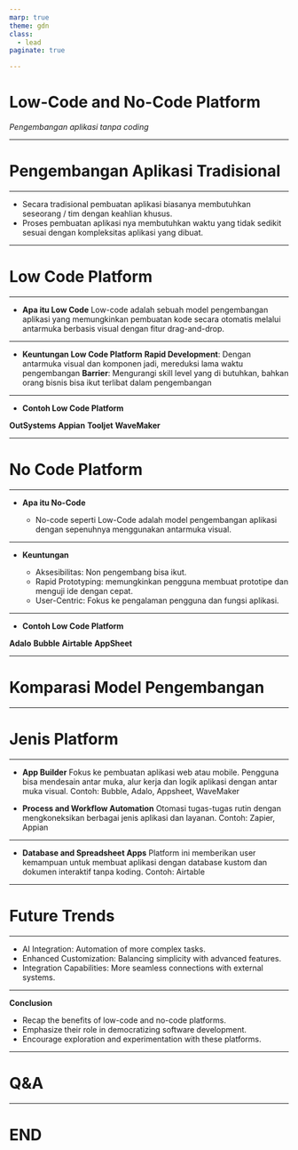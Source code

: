 ```yaml
---
marp: true
theme: gdn
class:
  - lead
paginate: true

---
```

<!-- _class: title_page -->
# Low-Code and No-Code Platform

*Pengembangan aplikasi tanpa coding*

---
<!-- _class: section_split -->

# Pengembangan Aplikasi Tradisional

---

- Secara tradisional pembuatan aplikasi biasanya membutuhkan seseorang / tim dengan keahlian khusus. 
- Proses pembuatan aplikasi nya membutuhkan waktu yang tidak sedikit sesuai dengan kompleksitas aplikasi yang dibuat. 

---
<!-- _class: section_split -->

# Low Code Platform

---

- **Apa itu Low Code**
Low-code adalah sebuah model pengembangan aplikasi yang memungkinkan pembuatan kode secara otomatis melalui antarmuka berbasis visual dengan fitur drag-and-drop.

---

- **Keuntungan Low Code Platform**
**Rapid Development**: Dengan antarmuka visual dan komponen jadi, mereduksi lama waktu pengembangan
**Barrier**: Mengurangi skill level yang di butuhkan, bahkan orang bisnis bisa ikut terlibat dalam pengembangan

---

- **Contoh Low Code Platform**

**OutSystems** 
**Appian**
**Tooljet**
**WaveMaker**

---

<!-- _class: section_split -->

# No Code Platform

---

- **Apa itu No-Code**

    - No-code seperti Low-Code adalah model pengembangan aplikasi dengan sepenuhnya menggunakan antarmuka visual.

---

- **Keuntungan**

    - Aksesibilitas: Non pengembang bisa ikut.
    - Rapid Prototyping: memungkinkan pengguna membuat prototipe dan menguji ide dengan cepat.
    - User-Centric: Fokus ke pengalaman pengguna dan fungsi aplikasi.

---

- **Contoh Low Code Platform**

**Adalo** 
**Bubble**
**Airtable**
**AppSheet**

---

<!-- _class: section_split -->

# Komparasi Model Pengembangan

---

<!-- _class: section_split -->

# Jenis Platform

---

- **App Builder**
Fokus ke pembuatan aplikasi web atau mobile. Pengguna bisa mendesain antar muka, alur kerja dan logik aplikasi dengan antar muka visual. Contoh: Bubble, Adalo, Appsheet, WaveMaker

- **Process and Workflow Automation**
Otomasi tugas-tugas rutin dengan mengkoneksikan berbagai jenis aplikasi dan layanan. 
Contoh: Zapier, Appian

--- 

- **Database and Spreadsheet Apps**
Platform ini memberikan user kemampuan untuk membuat aplikasi dengan database kustom dan dokumen interaktif tanpa koding.
Contoh: Airtable


---

<!-- _class: section_split -->

# Future Trends

--- 

- AI Integration: Automation of more complex tasks.
- Enhanced Customization: Balancing simplicity with advanced features.
- Integration Capabilities: More seamless connections with external systems.

---

**Conclusion**
- Recap the benefits of low-code and no-code platforms.
- Emphasize their role in democratizing software development.
- Encourage exploration and experimentation with these platforms.

---

<!-- _class: section_split -->

# Q&A

---

<!-- _class: section_split -->
# END